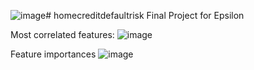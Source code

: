 ![image](https://github.com/Shereen3781/homecreditdefaultrisk/assets/110721883/b5ecf48b-17ee-49c5-9cfd-5179ea72411c)# homecreditdefaultrisk
Final Project for Epsilon

Most correlated features:
![image](https://github.com/Shereen3781/homecreditdefaultrisk/assets/110721883/20d63ca2-7816-4aae-9338-ff0027956713)

Feature importances
![image](https://github.com/Shereen3781/homecreditdefaultrisk/assets/110721883/17d2a0a4-fa36-4b76-8088-cf09c7ccb72f)

